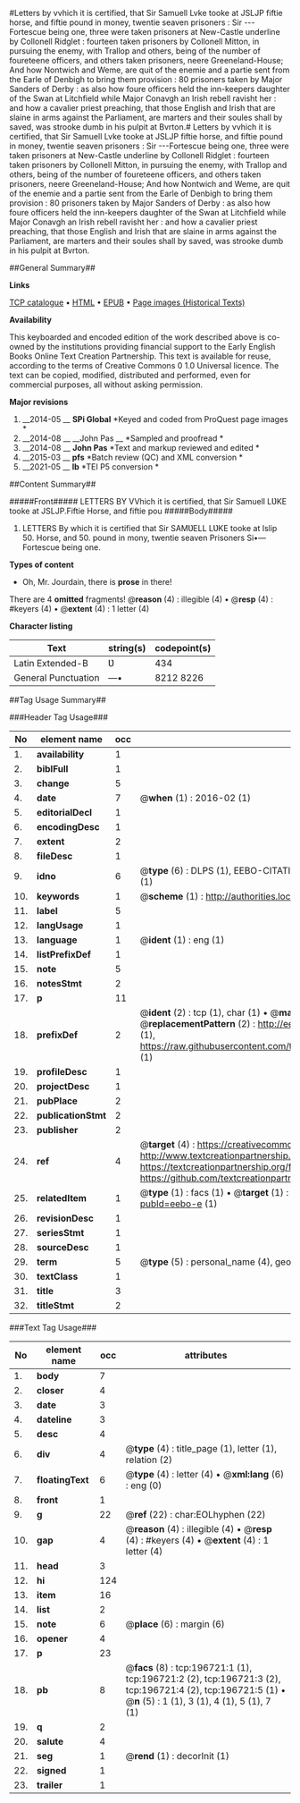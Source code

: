 #Letters by vvhich it is certified, that Sir Samuell Lvke tooke at JSLJP fiftie horse, and fiftie pound in money, twentie seaven prisoners : Sir ---Fortescue being one, three were taken prisoners at New-Castle underline by Collonell Ridglet : fourteen taken prisoners by Collonell Mitton, in pursuing the enemy, with Trallop and others, being of the number of foureteene officers, and others taken prisoners, neere Greeneland-House; And how Nontwich and Weme, are quit of the enemie and a partie sent from the Earle of Denbigh to bring them provision : 80 prisoners taken by Major Sanders of Derby : as also how foure officers held the inn-keepers daughter of the Swan at Litchfield while Major Conavgh an Irish rebell ravisht her : and how a cavalier priest preaching, that those English and Irish that are slaine in arms against the Parliament, are marters and their soules shall by saved, was strooke dumb in his pulpit at Bvrton.#
Letters by vvhich it is certified, that Sir Samuell Lvke tooke at JSLJP fiftie horse, and fiftie pound in money, twentie seaven prisoners : Sir ---Fortescue being one, three were taken prisoners at New-Castle underline by Collonell Ridglet : fourteen taken prisoners by Collonell Mitton, in pursuing the enemy, with Trallop and others, being of the number of foureteene officers, and others taken prisoners, neere Greeneland-House; And how Nontwich and Weme, are quit of the enemie and a partie sent from the Earle of Denbigh to bring them provision : 80 prisoners taken by Major Sanders of Derby : as also how foure officers held the inn-keepers daughter of the Swan at Litchfield while Major Conavgh an Irish rebell ravisht her : and how a cavalier priest preaching, that those English and Irish that are slaine in arms against the Parliament, are marters and their soules shall by saved, was strooke dumb in his pulpit at Bvrton.

##General Summary##

**Links**

[TCP catalogue](http://www.ota.ox.ac.uk/tcp/)  • 
[HTML](http://tei.it.ox.ac.uk/tcp/Texts-HTML/free/B25/B25926.html)  • 
[EPUB](http://tei.it.ox.ac.uk/tcp/Texts-EPUB/free/B25/B25926.epub) • 
[Page images (Historical Texts)](https://historicaltexts.jisc.ac.uk/eebo-12013873e)

**Availability**

This keyboarded and encoded edition of the work described above is co-owned by the
    institutions providing financial support to the Early English Books Online Text Creation
    Partnership. This text is available for reuse, according to the terms of  Creative Commons 0 1.0 Universal
    licence. The text can be copied, modified, distributed and performed, even for commercial
    purposes, all without asking permission.

**Major revisions**

1. __2014-05 __ __SPi Global__ *Keyed and coded from ProQuest page images *
1. __2014-08 __ __John Pas __ *Sampled and proofread *
1. __2014-08 __ __John Pas__ *Text and markup reviewed and edited *
1. __2015-03 __ __pfs__ *Batch review (QC) and XML conversion *
1. __2021-05 __ __lb__ *TEI P5 conversion *

##Content Summary##

#####Front#####
LETTERS BY VVhich it is certified, that Sir Samuell LƲKE tooke at JSLJP.Fiftie Horse, and fiftie pou
#####Body#####

1. LETTERS By which it is certified that Sir SAMƲELL LƲKE tooke at Islip 50. Horse, and 50. pound in mony, twentie seaven Prisoners Si•— Fortescue being one.

**Types of content**

  * Oh, Mr. Jourdain, there is **prose** in there!

There are 4 **omitted** fragments! 
 @__reason__ (4) : illegible (4)  •  @__resp__ (4) : #keyers (4)  •  @__extent__ (4) : 1 letter (4)

**Character listing**


|Text|string(s)|codepoint(s)|
|---|---|---|
|Latin Extended-B|Ʋ|434|
|General Punctuation|—•|8212 8226|

##Tag Usage Summary##

###Header Tag Usage###

|No|element name|occ|attributes|
|---|---|---|---|
|1.|__availability__|1||
|2.|__biblFull__|1||
|3.|__change__|5||
|4.|__date__|7| @__when__ (1) : 2016-02 (1)|
|5.|__editorialDecl__|1||
|6.|__encodingDesc__|1||
|7.|__extent__|2||
|8.|__fileDesc__|1||
|9.|__idno__|6| @__type__ (6) : DLPS (1), EEBO-CITATION (1), VID (1), EEBO-PROQUEST (1), STC (1), OCLC (1)|
|10.|__keywords__|1| @__scheme__ (1) : http://authorities.loc.gov/ (1)|
|11.|__label__|5||
|12.|__langUsage__|1||
|13.|__language__|1| @__ident__ (1) : eng (1)|
|14.|__listPrefixDef__|1||
|15.|__note__|5||
|16.|__notesStmt__|2||
|17.|__p__|11||
|18.|__prefixDef__|2| @__ident__ (2) : tcp (1), char (1)  •  @__matchPattern__ (2) : ([0-9\-]+):([0-9IVX]+) (1), (.+) (1)  •  @__replacementPattern__ (2) : http://eebo.chadwyck.com/downloadtiff?vid=$1&page=$2 (1), https://raw.githubusercontent.com/textcreationpartnership/Texts/master/tcpchars.xml#$1 (1)|
|19.|__profileDesc__|1||
|20.|__projectDesc__|1||
|21.|__pubPlace__|2||
|22.|__publicationStmt__|2||
|23.|__publisher__|2||
|24.|__ref__|4| @__target__ (4) : https://creativecommons.org/publicdomain/zero/1.0/ (1), http://www.textcreationpartnership.org/docs/. (1), https://textcreationpartnership.org/faq/#faq05 (1), https://github.com/textcreationpartnership (1)|
|25.|__relatedItem__|1| @__type__ (1) : facs (1)  •  @__target__ (1) : https://data.historicaltexts.jisc.ac.uk/view?pubId=eebo-e (1)|
|26.|__revisionDesc__|1||
|27.|__seriesStmt__|1||
|28.|__sourceDesc__|1||
|29.|__term__|5| @__type__ (5) : personal_name (4), geographic_name (1)|
|30.|__textClass__|1||
|31.|__title__|3||
|32.|__titleStmt__|2||


###Text Tag Usage###

|No|element name|occ|attributes|
|---|---|---|---|
|1.|__body__|7||
|2.|__closer__|4||
|3.|__date__|3||
|4.|__dateline__|3||
|5.|__desc__|4||
|6.|__div__|4| @__type__ (4) : title_page (1), letter (1), relation (2)|
|7.|__floatingText__|6| @__type__ (4) : letter (4)  •  @__xml:lang__ (6) : eng (0)|
|8.|__front__|1||
|9.|__g__|22| @__ref__ (22) : char:EOLhyphen (22)|
|10.|__gap__|4| @__reason__ (4) : illegible (4)  •  @__resp__ (4) : #keyers (4)  •  @__extent__ (4) : 1 letter (4)|
|11.|__head__|3||
|12.|__hi__|124||
|13.|__item__|16||
|14.|__list__|2||
|15.|__note__|6| @__place__ (6) : margin (6)|
|16.|__opener__|4||
|17.|__p__|23||
|18.|__pb__|8| @__facs__ (8) : tcp:196721:1 (1), tcp:196721:2 (2), tcp:196721:3 (2), tcp:196721:4 (2), tcp:196721:5 (1)  •  @__n__ (5) : 1 (1), 3 (1), 4 (1), 5 (1), 7 (1)|
|19.|__q__|2||
|20.|__salute__|4||
|21.|__seg__|1| @__rend__ (1) : decorInit (1)|
|22.|__signed__|1||
|23.|__trailer__|1||

